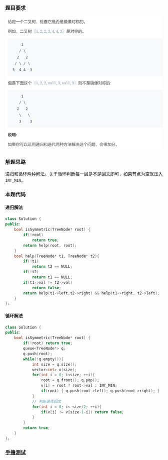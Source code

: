 ### 题目要求

![](pic/101.png)

### 解题思路

递归和循环两种解法。关于循环判断每一层是不是回文即可，如果节点为空就压入`INT_MIN`。

### 本题代码

#### 递归解法

```c++
class Solution {
public:
    bool isSymmetric(TreeNode* root) {
        if(!root)
            return true;
        return help(root, root);
    }
    bool help(TreeNode* t1, TreeNode* t2){
        if(!t1)
            return t2 == NULL;
        if(!t2)
            return t1 == NULL;
        if(t1->val != t2->val)
            return false;
        return help(t1->left,t2->right) && help(t1->right, t2->left);
    }
};
```

#### 循环解法

```c++
class Solution {
public:
    bool isSymmetric(TreeNode* root) {
        if(!root) return true;
        queue<TreeNode*> q;
        q.push(root);
        while(!q.empty()){
            int size = q.size();
            vector<int> v(size);
            for(int i = 0; i<size; ++i){
                root = q.front(); q.pop();
                v[i] = root ? root->val : INT_MIN;
                if(root) { q.push(root->left); q.push(root->right); }
            }
            // 判断是否回文
            for(int i = 0; i< size/2; ++i){
                if(v[i] != v[size-1-i]) return false;
            }
        }
        return true;
    }
};
```

### [手撸测试](https://leetcode-cn.com/problems/symmetric-tree/) 